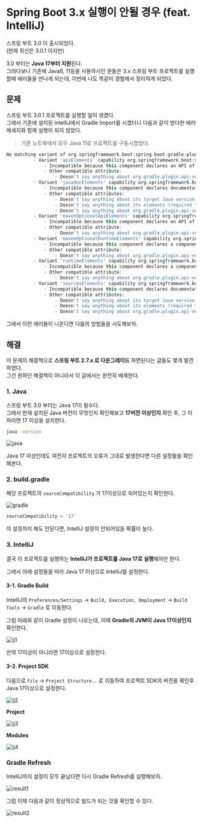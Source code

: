 # Spring Boot 3.x 실행이 안될 경우 (feat. IntelliJ)

스프링 부트 3.0 이 출시되었다.  
(현재 최신은 3.0.1 이지만)

3.0 부터는 **Java 17부터 지원**된다.  
그러다보니 기존에 Java8, 11등을 사용하시던 분들은 3.x 스프링 부트 프로젝트를 실행할때 에러들을 만나게 되는데, 이번에 나도 똑같이 경험해서 정리하게 되었다.

## 문제

스프링 부트 3.0.1 프로젝트를 실행할 일이 생겼다.  
그래서 기존에 설치된 IntelliJ에서 Gradle Import를 시켰더니 다음과 같이 방다한 에러 메세지와 함께 실행이 되지 않았다.

> 기존 노트북에서 모두 Java 11로 프로젝트를 구동시켰었다.

```groovy
No matching variant of org.springframework.boot:spring-boot-gradle-plugin:3.0.1 was found. The consumer was configured to find a runtime of a library compatible with Java 16, packaged as a jar, and its dependencies declared externally, as well as attribute 'org.gradle.plugin.api-version' with value '7.6' but:
          - Variant 'apiElements' capability org.springframework.boot:spring-boot-gradle-plugin:3.0.1 declares a library, packaged as a jar, and its dependencies declared externally:
              - Incompatible because this component declares an API of a component compatible with Java 17 and the consumer needed a runtime of a component compatible with Java 16
              - Other compatible attribute:
                  - Doesn't say anything about org.gradle.plugin.api-version (required '7.6')
          - Variant 'javadocElements' capability org.springframework.boot:spring-boot-gradle-plugin:3.0.1 declares a runtime of a component, and its dependencies declared externally:
              - Incompatible because this component declares documentation and the consumer needed a library
              - Other compatible attributes:
                  - Doesn't say anything about its target Java version (required compatibility with Java 16)
                  - Doesn't say anything about its elements (required them packaged as a jar)
                  - Doesn't say anything about org.gradle.plugin.api-version (required '7.6')
          - Variant 'mavenOptionalApiElements' capability org.springframework.boot:spring-boot-gradle-plugin-maven-optional:3.0.1 declares a library, packaged as a jar, and its dependencies declared externally:
              - Incompatible because this component declares an API of a component compatible with Java 17 and the consumer needed a runtime of a component compatible with Java 16
              - Other compatible attribute:
                  - Doesn't say anything about org.gradle.plugin.api-version (required '7.6')
          - Variant 'mavenOptionalRuntimeElements' capability org.springframework.boot:spring-boot-gradle-plugin-maven-optional:3.0.1 declares a runtime of a library, packaged as a jar, and its dependencies declared externally:
              - Incompatible because this component declares a component compatible with Java 17 and the consumer needed a component compatible with Java 16
              - Other compatible attribute:
                  - Doesn't say anything about org.gradle.plugin.api-version (required '7.6')
          - Variant 'runtimeElements' capability org.springframework.boot:spring-boot-gradle-plugin:3.0.1 declares a runtime of a library, packaged as a jar, and its dependencies declared externally:
              - Incompatible because this component declares a component compatible with Java 17 and the consumer needed a component compatible with Java 16
              - Other compatible attribute:
                  - Doesn't say anything about org.gradle.plugin.api-version (required '7.6')
          - Variant 'sourcesElements' capability org.springframework.boot:spring-boot-gradle-plugin:3.0.1 declares a runtime of a component, and its dependencies declared externally:
              - Incompatible because this component declares documentation and the consumer needed a library
              - Other compatible attributes:
                  - Doesn't say anything about its target Java version (required compatibility with Java 16)
                  - Doesn't say anything about its elements (required them packaged as a jar)
                  - Doesn't say anything about org.gradle.plugin.api-version (required '7.6')
```

그래서 이런 에러들이 나온다면 다음의 방법들을 시도해보자.

## 해결

이 문제의 해결책으로 **스프링 부트 2.7.x 로 다운그레이드** 하면된다는 글들도 몇개 발견하였다.  
  그건 원하던 해결책이 아니라서 이 글에서는 완전히 배제한다.  

### 1. Java

스프링 부트 3.0 부터는 Java 17이 필수다.  
그래서 현재 설치된 Java 버전이 무엇인지 확인해보고 **17버전 이상인지** 확인 후, 그 이하라면 17 이상을 설치한다.

```bash
java -version
```

![java](./images/java.png)

Java 17 이상인데도 여전히 프로젝트의 오류가 그대로 발생한다면 다른 설정들을 확인해본다.

### 2. build.gradle

해당 프로젝트의 `sourceCompatibility` 가 17이상으로 되어있는지 확인한다.

![gradle](./images/gradle.png)

```groovy
sourceCompatibility = '17'
```


이 설정까지 해도 안된다면, IntelliJ 설정이 안되어있을 확률이 높다.

### 3. IntelliJ

결국 이 프로젝트를 실행하는 **IntelliJ가 프로젝트를 Java 17로 실행**해야만 한다.  
  
그래서 아래 설정들을 따라 Java 17 이상으로 IntelliJ를 설정한다.

#### 3-1. Gradle Build

IntelliJ의 `Preferences/Settings` -> `Build, Execution, Deployment` -> `Build Tools` -> `Gradle` 로 이동한다.  
  
그럼 아래와 같이 Gradle 설정이 나오는데, 이때 **Gradle의 JVM이 Java 17이상인지** 확인한다.  

![ij1](./images/ij1.png)

만약 17이상이 아니라면 17이상으로 설정한다.

#### 3-2. Project SDK

다음으로 `File` -> `Project Structure..` 로 이동하여 프로젝트 SDK의 버전을 확인후 Java 17이상으로 설정한다.  

![ij2](./images/ij2.png)

  
**Project**

![ij3](./images/ij3.png)

**Modules**

![ij4](./images/ij4.png)

### Gradle Refresh

IntelliJ까지 설정이 모두 끝났다면 다시 Gradle Refresh를 실행해보자.

![result1](./images/result1.png)

그럼 이제 다음과 같이 정상적으로 빌드가 되는 것을 확인할 수 있다.

![result2](./images/result2.png)